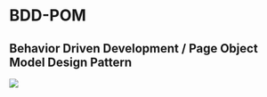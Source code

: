 # BDD-POM
## Behavior Driven Development / Page Object Model Design Pattern

![](https://media.tenor.com/DhdRi3Mq7c8AAAAC/bugs-bunny-software.gif)
